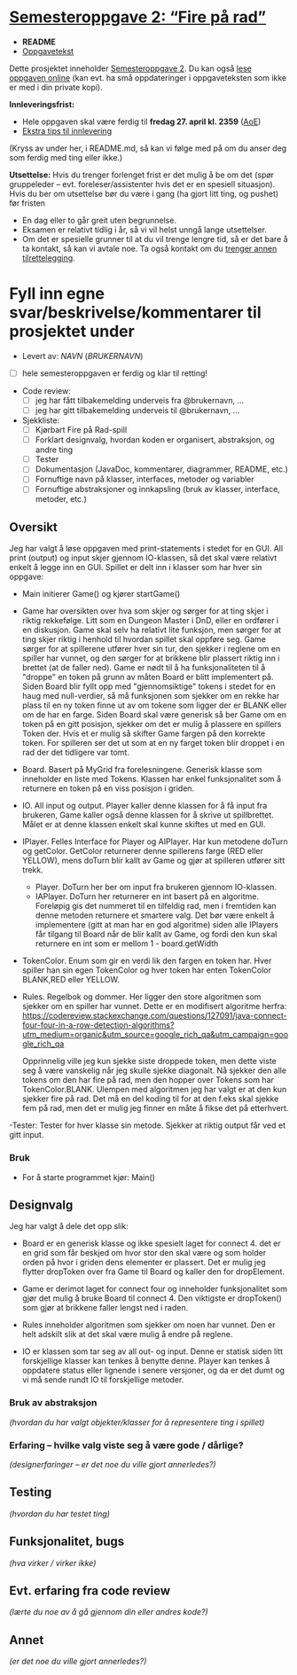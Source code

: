 # [Semesteroppgave 2: “Fire på rad”](https://retting.ii.uib.no/inf101.v18.sem2/blob/master/SEM-2.md)


* **README**
* [Oppgavetekst](SEM-2.md)

Dette prosjektet inneholder [Semesteroppgave 2](SEM-2.md). Du kan også [lese oppgaven online](https://retting.ii.uib.no/inf101.v18.oppgaver/inf101.v18.sem2/blob/master/SEM-2.md) (kan evt. ha små oppdateringer i oppgaveteksten som ikke er med i din private kopi).

**Innleveringsfrist:**
* Hele oppgaven skal være ferdig til **fredag 27. april kl. 2359** ([AoE](https://www.timeanddate.com/worldclock/fixedtime.html?msg=4&iso=20180427T2359&p1=3399))
* [Ekstra tips til innlevering](https://retting.ii.uib.no/inf101/inf101.v18/wikis/innlevering)

(Kryss av under her, i README.md, så kan vi følge med på om du anser deg som ferdig med ting eller ikke.)

**Utsettelse:** Hvis du trenger forlenget frist er det mulig å be om det (spør gruppeleder – evt. foreleser/assistenter hvis det er en spesiell situasjon). Hvis du ber om utsettelse bør du være i gang (ha gjort litt ting, og pushet) før fristen
   * En dag eller to går greit uten begrunnelse.
   * Eksamen er relativt tidlig i år, så vi vil helst unngå lange utsettelser.
   * Om det er spesielle grunner til at du vil trenge lengre tid, så er det bare å ta kontakt, så kan vi avtale noe. Ta også kontakt om du [trenger annen tilrettelegging](http://www.uib.no/student/49241/trenger-du-tilrettelegging-av-ditt-studiel%C3%B8p). 
   
# Fyll inn egne svar/beskrivelse/kommentarer til prosjektet under
* Levert av:   *NAVN* (*BRUKERNAVN*)
* [ ] hele semesteroppgaven er ferdig og klar til retting!
* Code review:
   * [ ] jeg har fått tilbakemelding underveis fra @brukernavn, ...
   * [ ] jeg har gitt tilbakemelding underveis til @brukernavn, ...
* Sjekkliste:
   * [ ] Kjørbart Fire på Rad-spill
   * [ ] Forklart designvalg, hvordan koden er organisert, abstraksjon, og andre ting 
   * [ ] Tester
   * [ ] Dokumentasjon (JavaDoc, kommentarer, diagrammer, README, etc.)
   * [ ] Fornuftige navn på klasser, interfaces, metoder og variabler
   * [ ] Fornuftige abstraksjoner og innkapsling (bruk av klasser, interface, metoder, etc.)

## Oversikt
Jeg har valgt å løse oppgaven med print-statements i stedet for en GUI. All print (output) og input skjer gjennom IO-klassen, så det skal være relativt enkelt å legge inn en GUI. 
Spillet er delt inn i klasser som har hver sin oppgave: 

- Main initierer Game() og kjører startGame()

- Game har oversikten over hva som skjer og sørger for at ting skjer i riktig rekkefølge. Litt som en Dungeon Master i DnD, eller en ordfører i en diskusjon. Game skal selv ha relativt lite funksjon, men sørger for at ting skjer riktig i henhold til hvordan spillet skal oppføre seg. Game sørger for at spillerene utfører hver sin tur, den sjekker i reglene om en spiller har vunnet, og den sørger for at brikkene blir plassert riktig inn i brettet (at de faller ned).
Game er nødt til å ha funksjonaliteten til å "droppe" en token på grunn av måten Board er blitt implementert på. Siden Board blir fyllt opp med "gjennomsiktige" tokens i stedet for en haug med null-verdier, så må funksjonen som sjekker om en rekke har plass til en ny token finne ut av om tokene som ligger der er BLANK eller om de har en farge. Siden Board skal være generisk så ber Game om en token på en gitt posisjon, sjekker om det er mulig å plassere en spillers Token der. Hvis et er mulig så skifter Game fargen på den korrekte token. For spilleren ser det ut som at en ny farget token blir droppet i en rad der det tidligere var tomt. 

- Board<T>. Basert på MyGrid fra forelesningene. Generisk klasse som inneholder en liste med Tokens. Klassen har enkel funksjonalitet som å returnere en token på en viss posisjon i griden. 

- IO. All input og output. Player kaller denne klassen for å få input fra brukeren, Game kaller også denne klassen for å skrive ut spillbrettet. 
Målet er at denne klassen enkelt skal kunne skiftes ut med en GUI. 

- IPlayer. Felles Interface for Player og AIPlayer. Har kun metodene doTurn og getColor. GetColor returnerer denne spillerens farge (RED eller YELLOW), mens doTurn blir kallt av Game og gjør at spilleren utfører sitt trekk.

   - Player. DoTurn her ber om input fra brukeren gjennom IO-klassen. 
   - IAPlayer. DoTurn her returnerer en int basert på en algoritme. Foreløpig gis det nummeret til en tilfeldig rad, men i fremtiden kan denne metoden returnere et smartere valg. Det bør være enkelt å implementere (gitt at man har en god algoritme) siden alle IPlayers får tilgang til Board når de blir kallt av Game, og fordi den kun skal returnere en int som er mellom 1 - board.getWidth

- TokenColor. Enum som gir en verdi lik den fargen en token har. Hver spiller han sin egen TokenColor og hver token har enten TokenColor BLANK,RED eller YELLOW. 

- Rules. Regelbok og dommer. Her ligger den store algoritmen som sjekker om en spiller har vunnet. Dette er en modifisert algoritme herfra: https://codereview.stackexchange.com/questions/127091/java-connect-four-four-in-a-row-detection-algorithms?utm_medium=organic&utm_source=google_rich_qa&utm_campaign=google_rich_qa
   
   Opprinnelig ville jeg kun sjekke siste droppede token, men dette viste seg å være vanskelig når jeg skulle sjekke diagonalt. Nå sjekker den alle tokens om den har fire på rad, men den hopper over Tokens som har TokenColor.BLANK. 
   Ulempen med algoritmen jeg har valgt er at den kun sjekker fire på rad. Det må en del koding til for at den f.eks skal sjekke fem på rad, men det er mulig jeg finner en måte å fikse det på etterhvert.  

-Tester: Tester for hver klasse sin metode. Sjekker at riktig output får ved et gitt input. 

### Bruk
* For å starte programmet kjør: Main()

## Designvalg
Jeg har valgt å dele det opp slik: 
- Board er en generisk klasse og ikke spesielt laget for connect 4. det er en grid som får beskjed om hvor stor den skal være og som holder orden på hvor i griden dens elementer er plassert. Det er mulig jeg flytter dropToken over fra Game til Board og kaller den for dropElement. 

- Game er derimot laget for connect four og inneholder funksjonalitet som gjør det mulig å bruke Board til connect 4. Den viktigste er dropToken() som gjør at brikkene faller lengst ned i raden. 

- Rules inneholder algoritmen som sjekker om noen har vunnet. Den er helt adskilt slik at det skal være mulig å endre på reglene. 

- IO er klassen som tar seg av all out- og input. Denne er statisk siden litt forskjellige klasser kan tenkes å benytte denne. Player kan tenkes å oppdatere status eller lignende i senere versjoner, og da er det dumt og vi må sende rundt IO til forskjellige metoder. 

### Bruk av abstraksjon
*(hvordan du har valgt objekter/klasser for å representere ting i spillet)*



### Erfaring – hvilke valg viste seg å være gode / dårlige?
*(designerfaringer – er det noe du ville gjort annerledes?)*

## Testing
*(hvordan du har testet ting)*

## Funksjonalitet, bugs
*(hva virker / virker ikke)*

## Evt. erfaring fra code review
*(lærte du noe av å gå gjennom din eller andres kode?)*

## Annet
*(er det noe du ville gjort annerledes?)*
